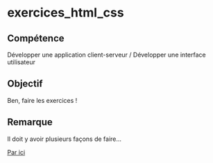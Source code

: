 # exercices_html_css

<h2>Compétence</h2>
<p>Développer une application client-serveur / Développer une interface utilisateur</p>

<h2>Objectif</h2>
<p>Ben, faire les exercices !</p>

<h2>Remarque</h2>
<p>Il doit y avoir plusieurs façons de faire...</p>

<a href='https://github.com/webew/exercices_html_css/wiki'>Par ici</a>

